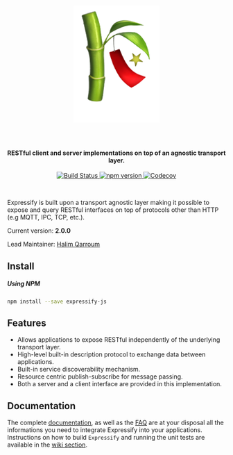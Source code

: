 <h1 align="center">
  <br>
  <a href="#"><img width="200" src="https://github.com/HQarroum/expressify/blob/master/docs/assets/images/logo.png" alt="expressify" /></a>
  <br><br>
</h1>

<h4 align="center">RESTful client and server implementations on top of an agnostic transport layer.</h4>

<p align="center">
  <a href="https://travis-ci.org/HQarroum/expressify">
    <img src="https://travis-ci.org/HQarroum/expressify.svg?branch=master"
         alt="Build Status">
  </a>
  <a href="https://badge.fury.io/js/expressify-js">
    <img src="https://badge.fury.io/js/expressify-js.svg" alt="npm version" height="18">
  </a>
  <a href="https://codecov.io/gh/HQarroum/expressify">
    <img src="https://codecov.io/gh/HQarroum/expressify/branch/master/graph/badge.svg" alt="Codecov" />
  </a>
</p>
<br>

Expressify is built upon a transport agnostic layer making it possible to expose and query RESTful interfaces on top of protocols other than HTTP (e.g MQTT, IPC, TCP, etc.).

Current version: **2.0.0**

Lead Maintainer: [Halim Qarroum](mailto:hqm.post@gmail.com)

## Install

##### Using NPM

```bash
npm install --save expressify-js
```

## Features

 - Allows applications to expose RESTful independently of the underlying transport layer.
 - High-level built-in description protocol to exchange data between applications.
 - Built-in service discoverability mechanism.
 - Resource centric publish-subscribe for message passing. 
 - Both a server and a client interface are provided in this implementation.

## Documentation

The complete [documentation](https://hqarroum.github.io/expressify/#/), as well as the [FAQ](https://hqarroum.github.io/expressify/#/faq.html) are at your disposal all the informations you need to integrate Expressify into your applications. Instructions on how to build `Expressify` and running the unit tests are available in the [wiki section](https://github.com/HQarroum/expressify/wiki).
